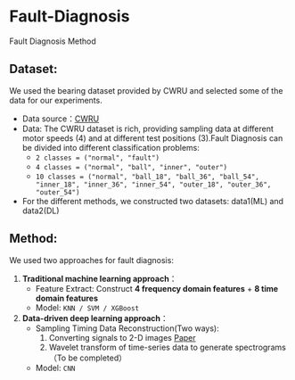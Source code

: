 # Fault-Diagnosis
Fault Diagnosis Method

## Dataset:
  We used the bearing dataset provided by CWRU and selected some of the data for our experiments.
  * Data source：[CWRU](https://engineering.case.edu/bearingdatacenter/home)
  * Data: The CWRU dataset is rich, providing sampling data at different motor speeds (4) and at different test positions (3).Fault Diagnosis can be divided into different classification problems:
    * `2 classes = ("normal", "fault")`
    * `4 classes = ("normal", "ball", "inner", "outer")`
    * `10 classes = ("normal",
                   "ball_18",
                   "ball_36",
                   "ball_54",
                   "inner_18",
                   "inner_36",
                   "inner_54",
                   "outer_18",
                   "outer_36",
                   "outer_54")`
   * For the different methods, we constructed two datasets: data1(ML) and data2(DL)
    
## Method:
  We used two approaches for fault diagnosis: 
  1. **Traditional machine learning approach**：
     * Feature Extract: Construct **4 frequency domain features** + **8 time domain features**
     * Model: `KNN / SVM / XGBoost`
  2. **Data-driven deep learning approach**：
     * Sampling Timing Data Reconstruction(Two ways):
       1) Converting signals to 2-D images [Paper](https://ieeexplore.ieee.org/abstract/document/8114247)
       2) Wavelet transform of time-series data to generate spectrograms（To be completed）
     * Model: `CNN`

